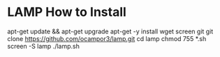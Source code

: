 # LAMP How to Install

apt-get update && apt-get upgrade
apt-get -y install wget screen git
git clone https://github.com/ocampor3/lamp.git
cd lamp
chmod 755 *.sh
screen -S lamp
./lamp.sh

